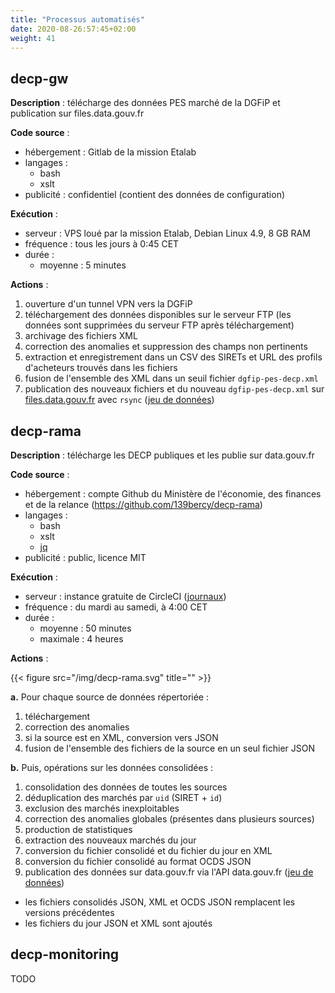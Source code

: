 ```yaml
---
title: "Processus automatisés"
date: 2020-08-26:57:45+02:00
weight: 41
---
```


## decp-gw

**Description** : télécharge des données PES marché de la DGFiP et publication sur files.data.gouv.fr

**Code source** :

- hébergement : Gitlab de la mission Etalab
- langages :
  - bash
  - xslt
- publicité : confidentiel (contient des données de configuration)

**Exécution** :

- serveur : VPS loué par la mission Etalab, Debian Linux 4.9, 8 GB RAM
- fréquence : tous les jours à 0:45 CET
- durée :
  - moyenne : 5 minutes

**Actions** :

1. ouverture d'un tunnel VPN vers la DGFiP
2. téléchargement des données disponibles sur le serveur FTP (les données sont supprimées du serveur FTP après téléchargement)
3. archivage des fichiers XML
4. correction des anomalies et suppression des champs non pertinents
5. extraction et enregistrement dans un CSV des SIRETs et URL des profils d'acheteurs trouvés dans les fichiers
6. fusion de l'ensemble des XML dans un seuil fichier `dgfip-pes-decp.xml`
7. publication des nouveaux fichiers et du nouveau `dgfip-pes-decp.xml` sur [files.data.gouv.fr](https://files.data.gouv.fr/decp/) avec `rsync` ([jeu de données](https://www.data.gouv.fr/fr/datasets/donnees-essentielles-de-la-commande-publique-transmises-via-le-pes-marche/))

## decp-rama

**Description** : télécharge les DECP publiques et les publie sur data.gouv.fr

**Code source** :

- hébergement : compte Github du Ministère de l'économie, des finances et de la relance (https://github.com/139bercy/decp-rama)
- langages :
  - bash
  - xslt
  - [jq](https://stedolan.github.io/jq/)
- publicité : public, licence MIT

**Exécution** :

- serveur : instance gratuite de CircleCI ([journaux](https://app.circleci.com/pipelines/github/139bercy/decp-rama))
- fréquence : du mardi au samedi, à 4:00 CET
- durée :
  - moyenne : 50 minutes
  - maximale : 4 heures

**Actions** :

{{< figure src="/img/decp-rama.svg" title="" >}}

**a.** Pour chaque source de données répertoriée :

1. téléchargement
2. correction des anomalies
3. si la source est en XML, conversion vers JSON
4. fusion de l'ensemble des fichiers de la source en un seul fichier JSON

**b.** Puis, opérations sur les données consolidées :

1. consolidation des données de toutes les sources
2. déduplication des marchés par `uid` (SIRET + `id`)
2. exclusion des marchés inexploitables
3. correction des anomalies globales (présentes dans plusieurs sources)
4. production de statistiques
5. extraction des nouveaux marchés du jour
6. conversion du fichier consolidé et du fichier du jour en XML
7. conversion du fichier consolidé au format OCDS JSON
8. publication des données sur data.gouv.fr via l'API data.gouv.fr ([jeu de données](https://www.data.gouv.fr/fr/datasets/5cd57bf68b4c4179299eb0e9/))
  - les fichiers consolidés JSON, XML et OCDS JSON remplacent les versions précédentes
  - les fichiers du jour JSON et XML sont ajoutés

## decp-monitoring

TODO
